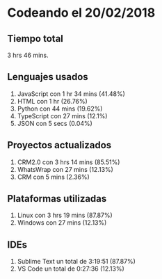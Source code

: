 # Codeando el 20/02/2018

## Tiempo total
3 hrs 46 mins.

## Lenguajes usados
1. JavaScript con 1 hr 34 mins (41.48%)
1. HTML con 1 hr (26.76%)
1. Python con 44 mins (19.62%)
1. TypeScript con 27 mins (12.1%)
1. JSON con 5 secs (0.04%)

## Proyectos actualizados
1. CRM2.0 con 3 hrs 14 mins (85.51%)
1. WhatsWrap con 27 mins (12.13%)
1. CRM con 5 mins (2.36%)

## Plataformas utilizadas
1. Linux con 3 hrs 19 mins (87.87%)
1. Windows con 27 mins (12.13%)

## IDEs
1. Sublime Text un total de 3:19:51 (87.87%)
1. VS Code un total de 0:27:36 (12.13%)
